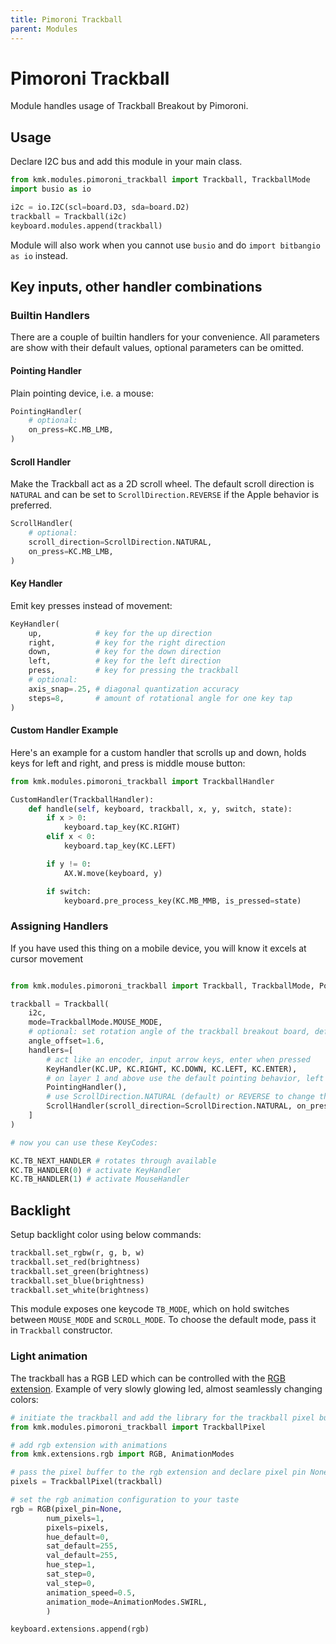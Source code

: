 ```yaml
---
title: Pimoroni Trackball
parent: Modules
---
```


# Pimoroni Trackball

Module handles usage of Trackball Breakout by Pimoroni.

## Usage

Declare I2C bus and add this module in your main class.

```python
from kmk.modules.pimoroni_trackball import Trackball, TrackballMode
import busio as io

i2c = io.I2C(scl=board.D3, sda=board.D2)
trackball = Trackball(i2c)
keyboard.modules.append(trackball)
```

Module will also work when you cannot use `busio` and do `import bitbangio as io` instead.

## Key inputs, other handler combinations

### Builtin Handlers

There are a couple of builtin handlers for your convenience.
All parameters are show with their default values, optional parameters can be
omitted.

#### Pointing Handler

Plain pointing device, i.e. a mouse:

```python
PointingHandler(
    # optional:
    on_press=KC.MB_LMB,
)
```

#### Scroll Handler

Make the Trackball act as a 2D scroll wheel.
The default scroll direction is `NATURAL` and can be set to `ScrollDirection.REVERSE`
if the Apple behavior is preferred.

```python
ScrollHandler(
    # optional:
    scroll_direction=ScrollDirection.NATURAL,
    on_press=KC.MB_LMB,
)
```

#### Key Handler

Emit key presses instead of movement:

```python
KeyHandler(
    up,            # key for the up direction
    right,         # key for the right direction
    down,          # key for the down direction
    left,          # key for the left direction
    press,         # key for pressing the trackball
    # optional:
    axis_snap=.25, # diagonal quantization accuracy
    steps=8,       # amount of rotational angle for one key tap
)
```

#### Custom Handler Example

Here's an example for a custom handler that scrolls up and down, holds keys
for left and right, and press is middle mouse button:

```python
from kmk.modules.pimoroni_trackball import TrackballHandler

CustomHandler(TrackballHandler):
    def handle(self, keyboard, trackball, x, y, switch, state):
        if x > 0:
            keyboard.tap_key(KC.RIGHT)
        elif x < 0:
            keyboard.tap_key(KC.LEFT)

        if y != 0:
            AX.W.move(keyboard, y)

        if switch:
            keyboard.pre_process_key(KC.MB_MMB, is_pressed=state)
```

### Assigning Handlers
If you have used this thing on a mobile device, you will know it excels at cursor movement

```python

from kmk.modules.pimoroni_trackball import Trackball, TrackballMode, PointingHandler, KeyHandler, ScrollHandler, ScrollDirection

trackball = Trackball(
    i2c,
    mode=TrackballMode.MOUSE_MODE,
    # optional: set rotation angle of the trackball breakout board, default is 1
    angle_offset=1.6,
    handlers=[
        # act like an encoder, input arrow keys, enter when pressed
        KeyHandler(KC.UP, KC.RIGHT, KC.DOWN, KC.LEFT, KC.ENTER),
        # on layer 1 and above use the default pointing behavior, left click when pressed
        PointingHandler(),
        # use ScrollDirection.NATURAL (default) or REVERSE to change the scrolling direction, left click when pressed
        ScrollHandler(scroll_direction=ScrollDirection.NATURAL, on_press=KC.MB_LMB)
    ]
)

# now you can use these KeyCodes:

KC.TB_NEXT_HANDLER # rotates through available 
KC.TB_HANDLER(0) # activate KeyHandler 
KC.TB_HANDLER(1) # activate MouseHandler

```


## Backlight

Setup backlight color using below commands:

```python
trackball.set_rgbw(r, g, b, w)
trackball.set_red(brightness)
trackball.set_green(brightness)
trackball.set_blue(brightness)
trackball.set_white(brightness)
```

This module exposes one keycode `TB_MODE`, which on hold switches between `MOUSE_MODE` and `SCROLL_MODE`.
To choose the default mode, pass it in `Trackball` constructor.


### Light animation

The trackball has a RGB LED which can be controlled with the [RGB extension](/docs/extensions/rgb).
Example of very slowly glowing led, almost seamlessly changing colors:

```python
# initiate the trackball and add the library for the trackball pixel buffer
from kmk.modules.pimoroni_trackball import TrackballPixel

# add rgb extension with animations
from kmk.extensions.rgb import RGB, AnimationModes

# pass the pixel buffer to the rgb extension and declare pixel pin None
pixels = TrackballPixel(trackball)

# set the rgb animation configuration to your taste
rgb = RGB(pixel_pin=None,
        num_pixels=1,
        pixels=pixels,
        hue_default=0,
        sat_default=255,
        val_default=255,
        hue_step=1,
        sat_step=0,
        val_step=0,
        animation_speed=0.5,
        animation_mode=AnimationModes.SWIRL,
        )

keyboard.extensions.append(rgb)
```

